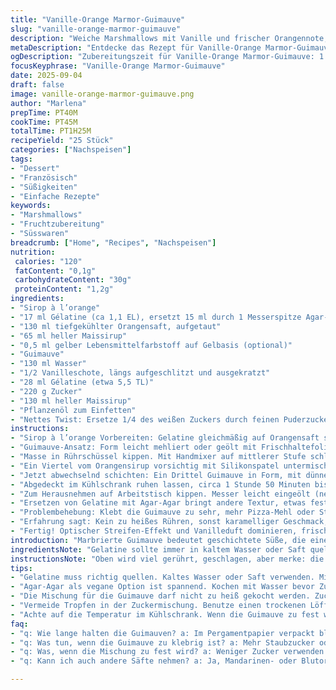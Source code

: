 ```yaml
---
title: "Vanille-Orange Marmor-Guimauve"
slug: "vanille-orange-marmor-guimauve"
description: "Weiche Marshmallows mit Vanille und frischer Orangennote, geschichtet und marmoriert. Ohne Nüsse, Laktose und Gluten. Gelatine immer richtig quellen lassen, leichtes Anbräunen vermeiden. Zuckersirup timing beachten, so wird's fluffig. Für Vanille gern echte Schote, nicht nur Aroma — macht den Unterschied."
metaDescription: "Entdecke das Rezept für Vanille-Orange Marmor-Guimauve, ein köstliches Dessert mit frischen Aromen und perfekt marmorierter Textur."
ogDescription: "Zubereitungszeit für Vanille-Orange Marmor-Guimauve: 1 Stunde 25 Minuten. Optische Schönheit mit köstlichem Geschmack."
focusKeyphrase: "Vanille-Orange Marmor-Guimauve"
date: 2025-09-04
draft: false
image: vanille-orange-marmor-guimauve.png
author: "Marlena"
prepTime: PT40M
cookTime: PT45M
totalTime: PT1H25M
recipeYield: "25 Stück"
categories: ["Nachspeisen"]
tags:
- "Dessert"
- "Französisch"
- "Süßigkeiten"
- "Einfache Rezepte"
keywords:
- "Marshmallows"
- "Fruchtzubereitung"
- "Süsswaren"
breadcrumb: ["Home", "Recipes", "Nachspeisen"]
nutrition: 
 calories: "120"
 fatContent: "0,1g"
 carbohydrateContent: "30g"
 proteinContent: "1,2g"
ingredients:
- "Sirop à l’orange"
- "17 ml Gélatine (ca 1,1 EL), ersetzt 15 ml durch 1 Messerspitze Agar-Agar als Twist"
- "130 ml tiefgekühlter Orangensaft, aufgetaut"
- "65 ml heller Maissirup"
- "0,5 ml gelber Lebensmittelfarbstoff auf Gelbasis (optional)"
- "Guimauve"
- "130 ml Wasser"
- "1/2 Vanilleschote, längs aufgeschlitzt und ausgekratzt"
- "28 ml Gélatine (etwa 5,5 TL)"
- "220 g Zucker"
- "130 ml heller Maissirup"
- "Pflanzenöl zum Einfetten"
- "Nettes Twist: Ersetze 1/4 des weißen Zuckers durch feinen Puderzucker – reduziert Körnigkeit"
instructions:
- "Sirop à l’orange Vorbereiten: Gelatine gleichmäßig auf Orangensaft streuen, aufquellen lassen, knapp 7 Minuten (nicht länger, sonst zu schleimig). Währenddessen Maissirup abmessen. Dan erhitzen, mittlere Hitze, rühren bis alles sich auflöst – circa 3 Minuten, kleine Blasen darf der Sirup zeigen, nicht kochen! Lebensmittelfarbe nur, wenn Optik wichtig, gelbes Zitronengelb nimmt die Orangen-Optik fein auf. Die Mischung temperieren, sie muss flüssig bleiben, nicht andicken oder gelieren."
- "Guimauve-Ansatz: Form leicht mehliert oder geölt mit Frischhaltefolie auskleiden. Wichtig, dass nichts klebt. Wasser mit Vanille in kleinem Topf vereinen, langsam Gelatine einstreuen, 6 Minuten quellen lassen, Vanille duftet schon. Zucker und Maissirup dazu, Hitze auf mittel, ständig rühren, bis Zuckerkörner verschwinden, 6 Minuten etwa. Aufpassen, nicht mehr – sonst karamellisiert’s."
- "Masse in Rührschüssel kippen. Mit Handmixer auf mittlerer Stufe schlagen, bis Spitzen weich und glänzend sich formen, ca 8 bis 12 Minuten, je nach Mixerkraft. Geduld, nicht schnell aufnehmen, das macht fluffiger."
- "Ein Viertel vom Orangensirup vorsichtig mit Silikonspatel untermischen. Keine Komplettvermischung, marmorierter Effekt soll sichtbar bleiben."
- "Jetzt abwechselnd schichten: Ein Drittel Guimauve in Form, mit dünnem Strahl Drittel Orangensirup darüber, noch einmal Guimauve, Sirup, zum Schluss nochmal Guimauve. Schnell und präzise arbeiten, sonst vermischen sich die Farben – Vergangenheit, ich probierte 15 Minuten und hatte braunes Chaos."
- "Abgedeckt im Kühlschrank ruhen lassen, circa 1 Stunde 50 Minuten bis 2 Stunden. Die Guimauve soll fest, aber elastisch sein, weder zäh noch klebrig."
- "Zum Herausnehmen auf Arbeitstisch kippen. Messer leicht eingeölt (neutral, wie Sonnenblumenöl), zwischen den Schnitten reinigen, sonst klebt’s. Quadrate ca 4 cm. Scharfes Messer verwenden, mittelgroß, Schneide soll wie gleiten + ziehen wirken, sonst die Struktur zerstört."
- "Ersetzen von Gelatine mit Agar-Agar bringt andere Textur, etwas fester, weniger elastisch, aber toll für vegane Variante. Agar früh mit Wasser kurz aufkochen, bevor Zucker dazu kommt, sonst verklumpt’s."
- "Problembehebung: Klebt die Guimauve zu sehr, mehr Pizza-Mehl oder Staubzucker auf die Schneide. Wird zu fest, weniger trockene Luft im Kühlschrank. Orange zu dominant? Mit Zitronensaft leicht ausbalancieren."
- "Erfahrung sagt: Kein zu heißes Rühren, sonst karamelliger Geschmack, der die Vanille übertönt. Vanilleschote so spät wie möglich ins Wasser, sonst bitter."
- "Fertig! Optischer Streifen-Effekt und Vanilleduft dominieren, frisch, saftig, anders als zurückhaltende Kauftypen."
introduction: "Marbrierte Guimauve bedeutet geschichtete Süße, die einerseits die Vanillenote sanft trägt, andererseits mit frischer Orange eine belebende Spannung schafft. Ich mag es, das Rigide von Gelatine mit süßen, aber klaren Zitrusaromen zu kombinieren. Jeder Schritt ist wichtig: richtiges Quellen der Gelatine, genaue Temperaturkontrolle beim Zucker – ohne das wird die Textur gummiartig oder zu fest. Die Marmorierung macht optisch was her, braucht aber schnelles Arbeiten und Geduld. Vorher probierte ich ähnliche Rezepte mit nur Aroma, aber echte Früchte geben mehr Tiefe und ein besseres Mundgefühl. Die Mischung aus Sirup, Vanille und Orange ist fein austariert, nicht zu übersüßt, trotz viel Zucker. Dazu läuft die Zubereitung über fast eine Stunde, aber wenig aktive Arbeit, Zeit für Tee zwischendurch. Läuft schnell falsch mit zu heißem Zucker oder zu fertiger Gelatine. Meine Ideen: Agar-Agar statt Gelatine, Moulinette-Orangen statt puren Saft, so etwas spannend-fruchtig-frisch. Und immer: frisch schneiden, sonst klebt’s wie Kaugummi."
ingredientsNote: "Gelatine sollte immer in kaltem Wasser oder Saft quellen, nie direkt erhitzt, kostet Textur. Maissirup gleicht Zuckerflocken aus, macht satte Süße und bessere Stabilität. Gelben Farbstoff nur wenig, sonst wird’s knallig statt natürlich. Vanilleschote wirklich auskratzen, Mark ist wahres Aroma-Elixier. Für weniger süße Variante Zucker um 10 % reduzieren, mit Honig oder Agavendicksaft ersetzen, aber Achtung, Konsistenz ändert sich. Agartwist sorgt für vegane Alternative, braucht aber genaue Kontrolle der Erhitzung und Abkühlung. Wichtig: die Form gut einfetten, sonst entkommst du nie den Stücken unbeschädigt. Handschuh hilft bei schnellem Marmorieren, der Sirup wird klebrig auf Handrücken. Statt Orangensaft kann Mandarinen- oder Blutorangensaft verwendet werden für andere Nuancen."
instructionsNote: "Oben wird viel gerührt, geschlagen, aber merke: die Guimauve braucht Luft. Zu wenig schlagen = dichte Masse, zu viel = zusammenfallen. Für die Marmorierung unbedingt mit Spatel, das Rühren soll wenig sein, eher hebend. Der Sirup darf nicht gelieren, sonst wird es fest statt gut marmoriert. Vermeide Wasser-Tröpfchen im Zucker beim Kochen, Spieler verhindern gleichmäßiges Auflösen. Beim Schneiden viel ölen, Reinigungsprozedur nach jedem Schnitt erspart Frust. Vorrat in Pergamentpapier gewickelt hält 2 Wochen, sonst verliert es Textur. Cooler Trick: Guimauve vor Zerschneiden 10 Minuten bei Zimmertemperatur entspannt lagern – Schnitt bleibt sauber. Kühlen auf gut 4 Grad, damit es durchzieht, aber nicht zu hart wird."
tips:
- "Gelatine muss richtig quellen. Kaltes Wasser oder Saft verwenden. Mindestens 7 Minuten warten, sonst wird die Textur schleimig. Gelatine niemals direkt erhitzen."
- "Agar-Agar als vegane Option ist spannend. Kochen mit Wasser bevor Zucker hinzukommt. Sonst verklumpt es. Textur wird fester, weniger elastisch. Beachte es genau."
- "Die Mischung für die Guimauve darf nicht zu heiß gekocht werden. Zucker wird karamellig. Karamell übertönt den feinen Vanillegeschmack. Geduld ist wichtig."
- "Vermeide Tropfen in der Zuckermischung. Benutze einen trockenen Löffel. Sie verhindern das gleichmäßige Auflösen. Für eine homogene Süße das Verhältnis anpassen."
- "Achte auf die Temperatur im Kühlschrank. Wenn die Guimauve zu fest wird, kann das an zu trockener Luft liegen. Eher langsam abkühlen lassen für die optimale Textur."
faq:
- "q: Wie lange halten die Guimauven? a: Im Pergamentpapier verpackt bleiben sie zwei Wochen frisch. Aber die Textur verändert sich. Kühlen verlängert die Haltbarkeit."
- "q: Was tun, wenn die Guimauve zu klebrig ist? a: Mehr Staubzucker oder Pizza-Mehl verwenden. Auf der Arbeitsfläche reicht einem bestimmten Grad. Auch beim Schneiden ausprobieren."
- "q: Was, wenn die Mischung zu fest wird? a: Weniger Zucker verwenden. Und die Gelatine vielleicht anders. Achte auf die richtige Menge Flüssigkeit. Optimale Mischung, damit es fluffig bleibt."
- "q: Kann ich auch andere Säfte nehmen? a: Ja, Mandarinen- oder Blutorangensaft ist möglich. Das bringt frische Nuancen. Aber die Konsistenz kann schwanken. Immer beim ersten Versuch taste."

---
```

